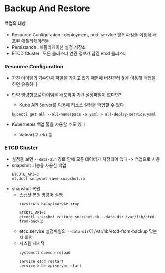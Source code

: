 # Backup And Restore

#### 백업의 대상
- Resource Configuration : deployment, pod, service 정의 파일을 이용해 배포된 애플리케이션들
- Persistance : 애플리케이션 설정 저장소
- ETCD Cluster : 모든 클러스터 연관 정보가 담긴 etcd 클러스터

### Resource Configuration
- 가진 아이템의 개수만큼 파일을 가지고 있기 때문에 버전관리 툴을 이용해 백업을 하면 유용하다
- 만약 명령형으로 아이템을 배포하여 가진 설정파일이 없다면?
    - Kube API Server를 이용해 리소스 설정을 백업할 수 있다

    ```shell
    kubectl get all --all-namespace -o yaml > all-deploy-service.yaml
    ```
- Kubernetes 백업 툴을 사용할 수도 있다
    - Veleor(구 ark) 등

### ETCD Cluster
- 설정을 보면 `--data-dir` 경로 안에 모든 데이터가 저장되어 있다 -> 백업으로 사용
- snapshot 기능을 사용한 백업
    ```shell
    ETCDTL_API=3
    etcdctl snapshot save snapshot.db
    ```
- snapshot 복원
    - 스냅샷 복원 명령어 실행
        ```shell
        service kube-apiserver stop

        ETCDTL_API=3
        etcdctl snapshot restore snapshot.db --data-dir /var/lib/etcd-from-backup
        ```
    - etcd.service 설정파일의 `--data-dir`이 /var/lib/etcd-from-backup 맞는지 확인
    - 시스템 재시작
        ```shell
        systemctl daemon-reload

        service etcd restart 
        service kube-apiserver start
        ```

